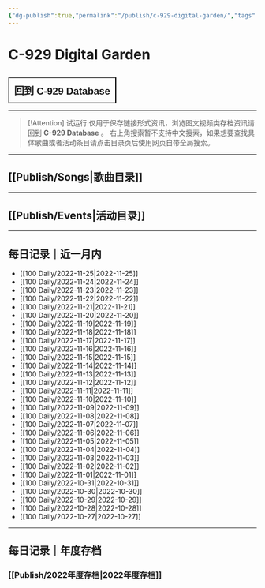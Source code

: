 ```yaml
---
{"dg-publish":true,"permalink":"/publish/c-929-digital-garden/","tags":"gardenEntry"}
---
```


# C-929 Digital Garden

<div style="display: flex; cursor: pointer;"> 
	<a href="https://c929-song.super.site/" target="_blank"> 
		<button style=" font-size: 20px; padding: 10px; height: fit-content; margin-top: 10px; background: var(--text-accent); font-weight: 600; color: var(--text-on-accent); "> 
			回到 C-929 Database 
		</button> 
	</a>
 </div>

---


> [!Attention] 试运行
> 仅用于保存链接形式资讯，浏览图文视频类存档资讯请回到 **C-929 Database** 。
> 右上角搜索暂不支持中文搜索，如果想要查找具体歌曲或者活动条目请点击目录页后使用网页自带全局搜索。


---

## [[Publish/Songs\|歌曲目录]]

---

## [[Publish/Events\|活动目录]]

---

## 每日记录｜近一月内

- [[100 Daily/2022-11-25\|2022-11-25]]
- [[100 Daily/2022-11-24\|2022-11-24]]
- [[100 Daily/2022-11-23\|2022-11-23]]
- [[100 Daily/2022-11-22\|2022-11-22]]
- [[100 Daily/2022-11-21\|2022-11-21]]
- [[100 Daily/2022-11-20\|2022-11-20]]
- [[100 Daily/2022-11-19\|2022-11-19]]
- [[100 Daily/2022-11-18\|2022-11-18]]
- [[100 Daily/2022-11-17\|2022-11-17]]
- [[100 Daily/2022-11-16\|2022-11-16]]
- [[100 Daily/2022-11-15\|2022-11-15]]
- [[100 Daily/2022-11-14\|2022-11-14]]
- [[100 Daily/2022-11-13\|2022-11-13]]
- [[100 Daily/2022-11-12\|2022-11-12]]
- [[100 Daily/2022-11-11\|2022-11-11]]
- [[100 Daily/2022-11-10\|2022-11-10]]
- [[100 Daily/2022-11-09\|2022-11-09]]
- [[100 Daily/2022-11-08\|2022-11-08]]
- [[100 Daily/2022-11-07\|2022-11-07]]
- [[100 Daily/2022-11-06\|2022-11-06]]
- [[100 Daily/2022-11-05\|2022-11-05]]
- [[100 Daily/2022-11-04\|2022-11-04]]
- [[100 Daily/2022-11-03\|2022-11-03]]
- [[100 Daily/2022-11-02\|2022-11-02]]
- [[100 Daily/2022-11-01\|2022-11-01]]
- [[100 Daily/2022-10-31\|2022-10-31]]
- [[100 Daily/2022-10-30\|2022-10-30]]
- [[100 Daily/2022-10-29\|2022-10-29]]
- [[100 Daily/2022-10-28\|2022-10-28]]
- [[100 Daily/2022-10-27\|2022-10-27]]


---

## 每日记录｜年度存档

### [[Publish/2022年度存档\|2022年度存档]]